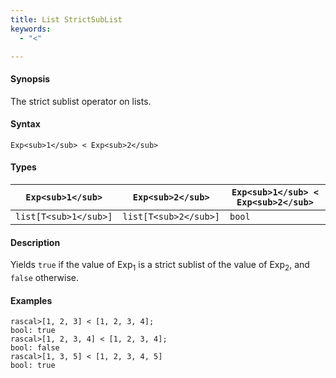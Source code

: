 ```yaml
---
title: List StrictSubList
keywords:
  - "<"

---
```


#### Synopsis

The strict sublist operator on lists.

#### Syntax

`Exp<sub>1</sub> < Exp<sub>2</sub>`

#### Types


| `Exp<sub>1</sub>`     |  `Exp<sub>2</sub>`     | `Exp<sub>1</sub> < Exp<sub>2</sub>`  |
| --- | --- | --- |
| `list[T<sub>1</sub>]` |  `list[T<sub>2</sub>]` | `bool`               |


#### Description

Yields `true` if the value of Exp<sub>1</sub> is a strict sublist of the value of Exp<sub>2</sub>,  and `false` otherwise.

#### Examples


```rascal-shell
rascal>[1, 2, 3] < [1, 2, 3, 4];
bool: true
rascal>[1, 2, 3, 4] < [1, 2, 3, 4];
bool: false
rascal>[1, 3, 5] < [1, 2, 3, 4, 5]
bool: true
```


